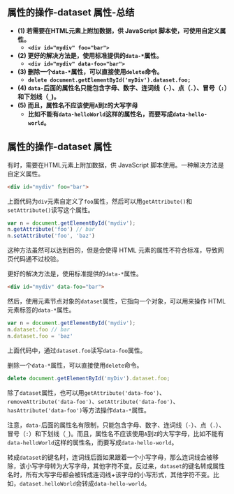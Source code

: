 ## 属性的操作-dataset 属性-总结

- **(1) 若需要在HTML元素上附加数据，供 JavaScript 脚本使，可使用自定义属性。**
  - **`<div id="mydiv" foo="bar">`**
- **(2) 更好的解决方法是，使用标准提供的`data-*`属性。**
  - **`<div id="mydiv" data-foo="bar">`**
- **(3) 删除一个`data-*`属性，可以直接使用`delete`命令。**
  - **`delete document.getElementById('myDiv').dataset.foo;`**
- **(4) `data-`后面的属性名只能包含字母、数字、连词线（`-`）、点（`.`）、冒号（`:`）和下划线（`_`)。**
- **(5) 而且，属性名不应该使用`A`到`Z`的大写字母**
  - **比如不能有`data-helloWorld`这样的属性名，而要写成`data-hello-world`。**

## 属性的操作-dataset 属性

有时，需要在HTML元素上附加数据，供 JavaScript 脚本使用。一种解决方法是自定义属性。

```html
<div id="mydiv" foo="bar">
```

上面代码为`div`元素自定义了`foo`属性，然后可以用`getAttribute()`和`setAttribute()`读写这个属性。

```javascript
var n = document.getElementById('mydiv');
n.getAttribute('foo') // bar
n.setAttribute('foo', 'baz')
```

这种方法虽然可以达到目的，但是会使得 HTML 元素的属性不符合标准，导致网页代码通不过校验。

更好的解决方法是，使用标准提供的`data-*`属性。

```html
<div id="mydiv" data-foo="bar">
```

然后，使用元素节点对象的`dataset`属性，它指向一个对象，可以用来操作 HTML 元素标签的`data-*`属性。

```javascript
var n = document.getElementById('mydiv');
n.dataset.foo // bar
n.dataset.foo = 'baz'
```

上面代码中，通过`dataset.foo`读写`data-foo`属性。

删除一个`data-*`属性，可以直接使用`delete`命令。

```javascript
delete document.getElementById('myDiv').dataset.foo;
```

除了`dataset`属性，也可以用`getAttribute('data-foo')`、`removeAttribute('data-foo')`、`setAttribute('data-foo')`、`hasAttribute('data-foo')`等方法操作`data-*`属性。

注意，`data-`后面的属性名有限制，只能包含字母、数字、连词线（`-`）、点（`.`）、冒号（`:`）和下划线（`_`)。而且，属性名不应该使用`A`到`Z`的大写字母，比如不能有`data-helloWorld`这样的属性名，而要写成`data-hello-world`。

转成`dataset`的键名时，连词线后面如果跟着一个小写字母，那么连词线会被移除，该小写字母转为大写字母，其他字符不变。反过来，`dataset`的键名转成属性名时，所有大写字母都会被转成连词线+该字母的小写形式，其他字符不变。比如，`dataset.helloWorld`会转成`data-hello-world`。
